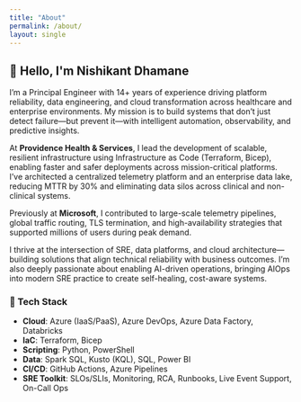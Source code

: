 ```yaml
---
title: "About"
permalink: /about/
layout: single
---
```


## 👋 Hello, I'm Nishikant Dhamane

I’m a Principal Engineer with 14+ years of experience driving platform reliability, data engineering, and cloud transformation across healthcare and enterprise environments. My mission is to build systems that don’t just detect failure—but prevent it—with intelligent automation, observability, and predictive insights.

At **Providence Health & Services**, I lead the development of scalable, resilient infrastructure using Infrastructure as Code (Terraform, Bicep), enabling faster and safer deployments across mission-critical platforms. I’ve architected a centralized telemetry platform and an enterprise data lake, reducing MTTR by 30% and eliminating data silos across clinical and non-clinical systems.

Previously at **Microsoft**, I contributed to large-scale telemetry pipelines, global traffic routing, TLS termination, and high-availability strategies that supported millions of users during peak demand.

I thrive at the intersection of SRE, data platforms, and cloud architecture—building solutions that align technical reliability with business outcomes. I’m also deeply passionate about enabling AI-driven operations, bringing AIOps into modern SRE practice to create self-healing, cost-aware systems.

### 🧰 Tech Stack

- **Cloud**: Azure (IaaS/PaaS), Azure DevOps, Azure Data Factory, Databricks
- **IaC**: Terraform, Bicep
- **Scripting**: Python, PowerShell
- **Data**: Spark SQL, Kusto (KQL), SQL, Power BI
- **CI/CD**: GitHub Actions, Azure Pipelines
- **SRE Toolkit**: SLOs/SLIs, Monitoring, RCA, Runbooks, Live Event Support, On-Call Ops
